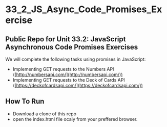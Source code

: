 # 33_2_JS_Async_Code_Promises_Exercise
## Public Repo for Unit 33.2: JavaScript Asynchronous Code Promises Exercises
We will complete the following tasks using promises in JavaScript:
- Implementing GET requests to the Numbers API ([http://numbersapi.com/](http://numbersapi.com/))
- Implementing GET requests to the Deck of Cards API ([https://deckofcardsapi.com/](https://deckofcardsapi.com/))

## How To Run
- Download a clone of this repo
- open the index.html file ocaly from your preffered browser.